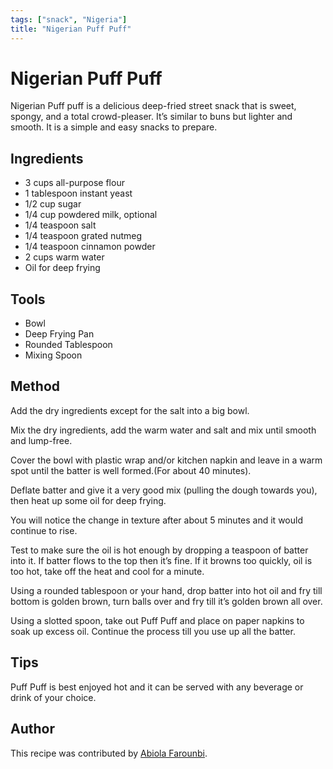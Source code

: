 ```yaml
---
tags: ["snack", "Nigeria"]
title: "Nigerian Puff Puff"
---
```


<TagLinks />

# Nigerian Puff Puff

Nigerian Puff puff is a delicious deep-fried  street snack that is sweet, spongy, and a total crowd-pleaser. It’s similar to buns but lighter and smooth. It is a simple and easy snacks to prepare.

## Ingredients

- 3 cups all-purpose flour
- 1 tablespoon instant yeast
- 1/2 cup sugar
- 1/4 cup powdered milk, optional
- 1/4 teaspoon salt
- 1/4 teaspoon grated nutmeg
- 1/4 teaspoon cinnamon powder
- 2 cups warm water
- Oil for deep frying

## Tools

- Bowl
- Deep Frying Pan
- Rounded Tablespoon 
- Mixing Spoon

## Method

Add the dry ingredients except for the salt into a big bowl.

Mix the dry ingredients, add the warm water and salt and mix until smooth and lump-free. 

Cover the bowl with plastic wrap and/or kitchen napkin and leave in a warm spot until the batter is well formed.(For about 40 minutes).

Deflate batter and give it a very good mix (pulling the dough towards you), then heat up some oil for deep frying.

You will notice the change in texture after about 5 minutes and it would continue to rise.

Test to make sure the oil is hot enough by dropping a teaspoon of batter into it. If batter flows to the top then it’s fine. If it browns too quickly, oil is too hot, take off the heat and cool for a minute. 

Using a rounded tablespoon or your hand, drop batter into hot oil and fry till bottom is golden brown, turn balls over and fry till it’s golden brown all over.

Using a slotted spoon, take out Puff Puff and place on paper napkins to soak up excess oil. Continue the process till you use up all the batter.

## Tips

Puff Puff is best enjoyed hot and it can be served with any beverage or drink of your choice.

## Author

This recipe was contributed by [Abiola Farounbi](https://github.com/Abiola-Farounbi).